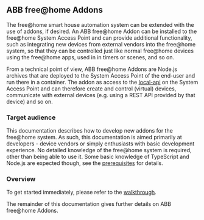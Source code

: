 ## ABB free@home Addons

The free@home smart house automation system can be extended with the use of addons, if desired.
An ABB free@home Addon can be installed to the free@home System Access Point and can provide additional
functionality, such as integrating new devices from external vendors into the free@home system, so
that they can be controlled just like normal free@home devices using the free@home apps, used in in
timers or scenes, and so on.

From a technical point of view, ABB free@home Addons are Node.js archives that are deployed to the
System Access Point of the end-user and run there in a container. The addon as access to the
[local-api](https://developer.eu.mybuildings.abb.com/fah_local/) on the System Access Point and can
therefore create and control (virtual) devices, communicate with external devices (e.g. using a
REST API provided by that device) and so on.

### Target audience

This documentation describes how to develop new addons for the free@home system. As such, this documentation is aimed primarily at developers - device vendors or simply enthusiasts with basic development experience.
No detailed knowledge of the free@home system is required, other than being able to use it. Some basic knowledge of TypeScript and Node.js are expected though, see the [prerequisites](prerequisites) for details.

### Overview

To get started immediately, please refer to the [walkthrough](Getting-started).

The remainder of this documentation gives further details on ABB free@home Addons.
